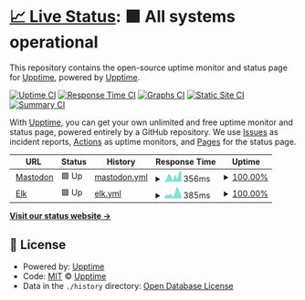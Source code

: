 # [📈 Live Status](https://status.nyan.lol): <!--live status--> **🟩 All systems operational**

This repository contains the open-source uptime monitor and status page for [Upptime](https://upptime.js.org), powered by [Upptime](https://github.com/upptime/upptime).

[![Uptime CI](https://github.com/ZicklePop/status-nyan-lol/workflows/Uptime%20CI/badge.svg)](https://github.com/ZicklePop/status-nyan-lol/actions?query=workflow%3A%22Uptime+CI%22)
[![Response Time CI](https://github.com/ZicklePop/status-nyan-lol/workflows/Response%20Time%20CI/badge.svg)](https://github.com/ZicklePop/status-nyan-lol/actions?query=workflow%3A%22Response+Time+CI%22)
[![Graphs CI](https://github.com/ZicklePop/status-nyan-lol/workflows/Graphs%20CI/badge.svg)](https://github.com/ZicklePop/status-nyan-lol/actions?query=workflow%3A%22Graphs+CI%22)
[![Static Site CI](https://github.com/ZicklePop/status-nyan-lol/workflows/Static%20Site%20CI/badge.svg)](https://github.com/ZicklePop/status-nyan-lol/actions?query=workflow%3A%22Static+Site+CI%22)
[![Summary CI](https://github.com/ZicklePop/status-nyan-lol/workflows/Summary%20CI/badge.svg)](https://github.com/ZicklePop/status-nyan-lol/actions?query=workflow%3A%22Summary+CI%22)

With [Upptime](https://upptime.js.org), you can get your own unlimited and free uptime monitor and status page, powered entirely by a GitHub repository. We use [Issues](https://github.com/upptime/upptime/issues) as incident reports, [Actions](https://github.com/ZicklePop/status-nyan-lol/actions) as uptime monitors, and [Pages](https://demo.upptime.js.org) for the status page.

<!--start: status pages-->
<!-- This summary is generated by Upptime (https://github.com/upptime/upptime) -->
<!-- Do not edit this manually, your changes will be overwritten -->
<!-- prettier-ignore -->
| URL | Status | History | Response Time | Uptime |
| --- | ------ | ------- | ------------- | ------ |
| <img alt="" src="https://icons.duckduckgo.com/ip3/nyan.lol.ico" height="13"> [Mastodon](https://nyan.lol) | 🟩 Up | [mastodon.yml](https://github.com/ZicklePop/status-nyan-lol/commits/HEAD/history/mastodon.yml) | <details><summary><img alt="Response time graph" src="./graphs/mastodon/response-time-week.png" height="20"> 356ms</summary><br><a href="https://status.nyan.lol/history/mastodon"><img alt="Response time 392" src="https://img.shields.io/endpoint?url=https%3A%2F%2Fraw.githubusercontent.com%2FZicklePop%2Fstatus-nyan-lol%2FHEAD%2Fapi%2Fmastodon%2Fresponse-time.json"></a><br><a href="https://status.nyan.lol/history/mastodon"><img alt="24-hour response time 663" src="https://img.shields.io/endpoint?url=https%3A%2F%2Fraw.githubusercontent.com%2FZicklePop%2Fstatus-nyan-lol%2FHEAD%2Fapi%2Fmastodon%2Fresponse-time-day.json"></a><br><a href="https://status.nyan.lol/history/mastodon"><img alt="7-day response time 356" src="https://img.shields.io/endpoint?url=https%3A%2F%2Fraw.githubusercontent.com%2FZicklePop%2Fstatus-nyan-lol%2FHEAD%2Fapi%2Fmastodon%2Fresponse-time-week.json"></a><br><a href="https://status.nyan.lol/history/mastodon"><img alt="30-day response time 392" src="https://img.shields.io/endpoint?url=https%3A%2F%2Fraw.githubusercontent.com%2FZicklePop%2Fstatus-nyan-lol%2FHEAD%2Fapi%2Fmastodon%2Fresponse-time-month.json"></a><br><a href="https://status.nyan.lol/history/mastodon"><img alt="1-year response time 392" src="https://img.shields.io/endpoint?url=https%3A%2F%2Fraw.githubusercontent.com%2FZicklePop%2Fstatus-nyan-lol%2FHEAD%2Fapi%2Fmastodon%2Fresponse-time-year.json"></a></details> | <details><summary><a href="https://status.nyan.lol/history/mastodon">100.00%</a></summary><a href="https://status.nyan.lol/history/mastodon"><img alt="All-time uptime 100.00%" src="https://img.shields.io/endpoint?url=https%3A%2F%2Fraw.githubusercontent.com%2FZicklePop%2Fstatus-nyan-lol%2FHEAD%2Fapi%2Fmastodon%2Fuptime.json"></a><br><a href="https://status.nyan.lol/history/mastodon"><img alt="24-hour uptime 100.00%" src="https://img.shields.io/endpoint?url=https%3A%2F%2Fraw.githubusercontent.com%2FZicklePop%2Fstatus-nyan-lol%2FHEAD%2Fapi%2Fmastodon%2Fuptime-day.json"></a><br><a href="https://status.nyan.lol/history/mastodon"><img alt="7-day uptime 100.00%" src="https://img.shields.io/endpoint?url=https%3A%2F%2Fraw.githubusercontent.com%2FZicklePop%2Fstatus-nyan-lol%2FHEAD%2Fapi%2Fmastodon%2Fuptime-week.json"></a><br><a href="https://status.nyan.lol/history/mastodon"><img alt="30-day uptime 100.00%" src="https://img.shields.io/endpoint?url=https%3A%2F%2Fraw.githubusercontent.com%2FZicklePop%2Fstatus-nyan-lol%2FHEAD%2Fapi%2Fmastodon%2Fuptime-month.json"></a><br><a href="https://status.nyan.lol/history/mastodon"><img alt="1-year uptime 100.00%" src="https://img.shields.io/endpoint?url=https%3A%2F%2Fraw.githubusercontent.com%2FZicklePop%2Fstatus-nyan-lol%2FHEAD%2Fapi%2Fmastodon%2Fuptime-year.json"></a></details>
| <img alt="" src="https://icons.duckduckgo.com/ip3/elk.nyan.lol.ico" height="13"> [Elk](https://elk.nyan.lol) | 🟩 Up | [elk.yml](https://github.com/ZicklePop/status-nyan-lol/commits/HEAD/history/elk.yml) | <details><summary><img alt="Response time graph" src="./graphs/elk/response-time-week.png" height="20"> 385ms</summary><br><a href="https://status.nyan.lol/history/elk"><img alt="Response time 364" src="https://img.shields.io/endpoint?url=https%3A%2F%2Fraw.githubusercontent.com%2FZicklePop%2Fstatus-nyan-lol%2FHEAD%2Fapi%2Felk%2Fresponse-time.json"></a><br><a href="https://status.nyan.lol/history/elk"><img alt="24-hour response time 281" src="https://img.shields.io/endpoint?url=https%3A%2F%2Fraw.githubusercontent.com%2FZicklePop%2Fstatus-nyan-lol%2FHEAD%2Fapi%2Felk%2Fresponse-time-day.json"></a><br><a href="https://status.nyan.lol/history/elk"><img alt="7-day response time 385" src="https://img.shields.io/endpoint?url=https%3A%2F%2Fraw.githubusercontent.com%2FZicklePop%2Fstatus-nyan-lol%2FHEAD%2Fapi%2Felk%2Fresponse-time-week.json"></a><br><a href="https://status.nyan.lol/history/elk"><img alt="30-day response time 364" src="https://img.shields.io/endpoint?url=https%3A%2F%2Fraw.githubusercontent.com%2FZicklePop%2Fstatus-nyan-lol%2FHEAD%2Fapi%2Felk%2Fresponse-time-month.json"></a><br><a href="https://status.nyan.lol/history/elk"><img alt="1-year response time 364" src="https://img.shields.io/endpoint?url=https%3A%2F%2Fraw.githubusercontent.com%2FZicklePop%2Fstatus-nyan-lol%2FHEAD%2Fapi%2Felk%2Fresponse-time-year.json"></a></details> | <details><summary><a href="https://status.nyan.lol/history/elk">100.00%</a></summary><a href="https://status.nyan.lol/history/elk"><img alt="All-time uptime 100.00%" src="https://img.shields.io/endpoint?url=https%3A%2F%2Fraw.githubusercontent.com%2FZicklePop%2Fstatus-nyan-lol%2FHEAD%2Fapi%2Felk%2Fuptime.json"></a><br><a href="https://status.nyan.lol/history/elk"><img alt="24-hour uptime 100.00%" src="https://img.shields.io/endpoint?url=https%3A%2F%2Fraw.githubusercontent.com%2FZicklePop%2Fstatus-nyan-lol%2FHEAD%2Fapi%2Felk%2Fuptime-day.json"></a><br><a href="https://status.nyan.lol/history/elk"><img alt="7-day uptime 100.00%" src="https://img.shields.io/endpoint?url=https%3A%2F%2Fraw.githubusercontent.com%2FZicklePop%2Fstatus-nyan-lol%2FHEAD%2Fapi%2Felk%2Fuptime-week.json"></a><br><a href="https://status.nyan.lol/history/elk"><img alt="30-day uptime 100.00%" src="https://img.shields.io/endpoint?url=https%3A%2F%2Fraw.githubusercontent.com%2FZicklePop%2Fstatus-nyan-lol%2FHEAD%2Fapi%2Felk%2Fuptime-month.json"></a><br><a href="https://status.nyan.lol/history/elk"><img alt="1-year uptime 100.00%" src="https://img.shields.io/endpoint?url=https%3A%2F%2Fraw.githubusercontent.com%2FZicklePop%2Fstatus-nyan-lol%2FHEAD%2Fapi%2Felk%2Fuptime-year.json"></a></details>

<!--end: status pages-->

[**Visit our status website →**](https://status.nyan.lol)

## 📄 License

- Powered by: [Upptime](https://github.com/upptime/upptime)
- Code: [MIT](./LICENSE) © [Upptime](https://upptime.js.org)
- Data in the `./history` directory: [Open Database License](https://opendatacommons.org/licenses/odbl/1-0/)
